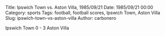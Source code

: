 Title: Ipswich Town vs. Aston Villa, 1985/09/21
Date: 1985/09/21 00:00
Category: sports
Tags: football, football scores, Ipswich Town, Aston Villa
Slug: ipswich-town-vs-aston-villa
Author: carbonero


Ipswich Town 0 - 3 Aston Villa
